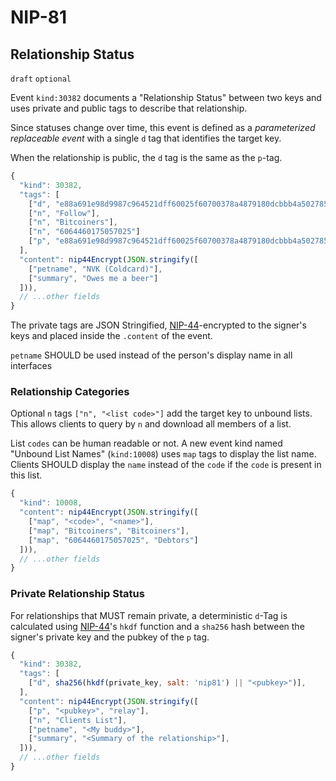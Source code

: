 NIP-81
======

Relationship Status
-------------------

`draft` `optional`

Event `kind:30382` documents a "Relationship Status" between two keys and uses private and public tags to describe that relationship. 

Since statuses change over time, this event is defined as a _parameterized replaceable event_ with a single `d` tag that identifies the target key. 

When the relationship is public, the `d` tag is the same as the `p`-tag.

```js
{
  "kind": 30382,
  "tags": [
    ["d", "e88a691e98d9987c964521dff60025f60700378a4879180dcbbb4a5027850411"],
    ["n", "Follow"],
    ["n", "Bitcoiners"],
    ["n", "6064460175057025"]
    ["p", "e88a691e98d9987c964521dff60025f60700378a4879180dcbbb4a5027850411", "<relay>"],
  ],
  "content": nip44Encrypt(JSON.stringify([
    ["petname", "NVK (Coldcard)"],
    ["summary", "Owes me a beer"]
  ])),
  // ...other fields
}
```

The private tags are JSON Stringified, [NIP-44](44.md)-encrypted to the signer's keys and placed inside the `.content` of the event. 

`petname` SHOULD be used instead of the person's display name in all interfaces

### Relationship Categories

Optional `n` tags `["n", "<list code>"]` add the target key to unbound lists. This allows clients to query by `n` and download all members of a list. 

List `codes` can be human readable or not. A new event kind named "Unbound List Names" (`kind:10008`) uses `map` tags to display the list name. Clients SHOULD display the `name` instead of the `code` if the `code` is present in this list.

```js
{
  "kind": 10008,
  "content": nip44Encrypt(JSON.stringify([
    ["map", "<code>", "<name>"],
    ["map", "Bitcoiners", "Bitcoiners"], 
    ["map", "6064460175057025", "Debtors"]
  ])),
  // ...other fields
}
```

### Private Relationship Status

For relationships that MUST remain private, a deterministic `d`-Tag is calculated using [NIP-44](44.md)'s `hkdf` function and a `sha256` hash between the signer's private key and the pubkey of the `p` tag.

```js
{
  "kind": 30382,
  "tags": [
    ["d", sha256(hkdf(private_key, salt: 'nip81') || "<pubkey>")],
  ],
  "content": nip44Encrypt(JSON.stringify([
    ["p", "<pubkey>", "relay"],
    ["n", "Clients List"],
    ["petname", "<My buddy>"],
    ["summary", "<Summary of the relationship>"],
  ])),
  // ...other fields
}
```